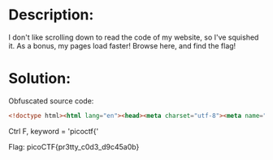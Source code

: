 # Description: #
I don't like scrolling down to read the code of my website, so I've squished it. As a bonus, my pages load faster!
Browse here, and find the flag!

# Solution:
Obfuscated source code:
```html
<!doctype html><html lang="en"><head><meta charset="utf-8"><meta name="viewport" content="width=device-width,initial-scale=1"><title>picoCTF - picoGym | Unminify Challenge</title><link rel="icon" type="image/png" sizes="32x32" href="/favicon-32x32.png"><style>body{font-family:"Lucida Console",Monaco,monospace}h1,p{color:#000}</style></head><body class="picoctf{}" style="margin:0"><div class="picoctf{}" style="margin:0;padding:0;background-color:#757575;display:auto;height:40%"><a class="picoctf{}" href="/"><img src="picoctf-logo-horizontal-white.svg" alt="picoCTF logo" style="display:inline-block;width:160px;height:90px;padding-left:30px"></a></div><center><br class="picoctf{}"><br class="picoctf{}"><div class="picoctf{}" style="padding-top:30px;border-radius:3%;box-shadow:0 5px 10px #0000004d;width:50%;align-self:center"><img class="picoctf{}" src="hero.svg" alt="flag art" style="width:150px;height:150px"><div class="picoctf{}" style="width:85%"><h2 class="picoctf{}">Welcome to my flag distribution website!</h2><div class="picoctf{}" style="width:70%"><p class="picoctf{}">If you're reading this, your browser has succesfully received the flag.</p><p class="picoCTF{pr3tty_c0d3_d9c45a0b}"></p><p class="picoctf{}">I just deliver flags, I don't know how to read them...</p></div></div><br class="picoctf{}"></div></center></body></html>
```
Ctrl F, keyword = 'picoctf{' 

Flag: picoCTF{pr3tty_c0d3_d9c45a0b}
